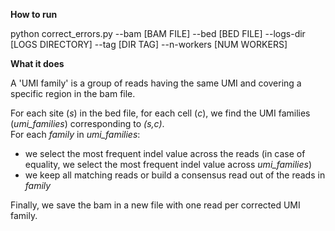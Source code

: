 **How to run**

python correct_errors.py --bam [BAM FILE] --bed [BED FILE] --logs-dir [LOGS DIRECTORY] --tag [DIR TAG] --n-workers [NUM WORKERS]

**What it does**

A 'UMI family' is a group of reads having the same UMI and covering a specific region in the bam file.

For each site (*s*) in the bed file, for each cell (*c*), we find the UMI families (*umi_families*) corresponding to *(s,c)*.
<br> For each *family* in *umi_families*:
- we select the most frequent indel value across the reads (in case of equality, we select the most frequent indel value across *umi_families*)
- we keep all matching reads or build a consensus read out of the reads in *family*

Finally, we save the bam in a new file with one read per corrected UMI family.
